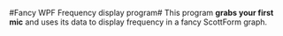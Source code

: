 #Fancy WPF Frequency display program#
This program **grabs your first mic** and uses its data to display frequency in a fancy ScottForm graph.